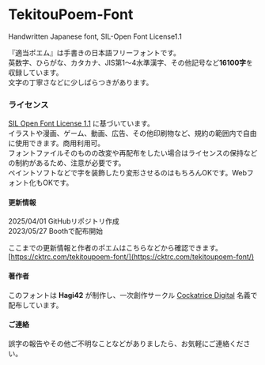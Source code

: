 # TekitouPoem-Font
Handwritten Japanese font, SIL-Open Font License1.1

『適当ポエム』は手書きの日本語フリーフォントです。  
英数字、ひらがな、カタカナ、JIS第1～4水準漢字、その他記号など**16100字**を収録しています。  
文字の丁寧さなどに少しばらつきがあります。

### ライセンス
[SIL Open Font License 1.1](https://openfontlicense.org/) に基づいています。  
イラストや漫画、ゲーム、動画、広告、その他印刷物など、規約の範囲内で自由に使用できます。商用利用可。  
フォントファイルそのものの改変や再配布をしたい場合はライセンスの保持などの制約があるため、注意が必要です。  
ペイントソフトなどで字を装飾したり変形させるのはもちろんOKです。Webフォント化もOKです。

#### 更新情報
2025/04/01 GitHubリポジトリ作成  
2023/05/27 Boothで配布開始  

ここまでの更新情報と作者のポエムはこちらなどから確認できます。  
[https://cktrc.com/tekitoupoem-font/](https://cktrc.com/tekitoupoem-font/)

#### 著作者
このフォントは **Hagi42** が制作し、一次創作サークル [Cockatrice Digital](https://cktrc.com/) 名義で配布しています。

#### ご連絡
誤字の報告やその他ご不明なことなどがありましたら、お気軽にご連絡ください。
